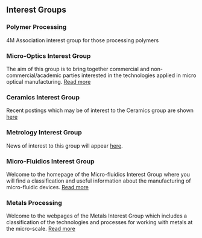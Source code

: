 ## Interest Groups

### Polymer Processing

4M Association interest group for those processing polymers

### Micro-Optics Interest Group

The aim of this group is to bring together commercial and non-commercial/academic parties interested in the technologies applied in micro optical manufacturing. <a href="#">Read more</a>

### Ceramics Interest Group

Recent postings which may be of interest to the Ceramics group are shown <a href="#">here</a>

### Metrology Interest Group

News of interest to this group will appear <a href="#">here</a>.

### Micro-Fluidics Interest Group

Welcome to the homepage of the Micro-fluidics Interest Group where you will find a classification and useful information about the manufacturing of micro-fluidic devices. <a href="#">Read more</a>   

### Metals Processing

Welcome to the webpages of the Metals Interest Group which includes a classification of the technologies and processes for working with metals at the micro-scale. <a href="#">Read more</a>
